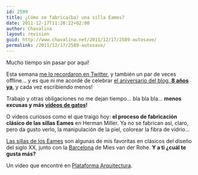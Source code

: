 ```yaml
---
id: 2599
title: ¿Cómo se fabrica(ba) una silla Eames?
date: 2011-12-17T11:28:22+02:00
author: Chavalina
layout: revision
guid: http://www.chavalina.net/2011/12/17/2589-autosave/
permalink: /2011/12/17/2589-autosave/
---
```

Mucho tiempo sin pasar por aquí!

Esta semana <a href="https://twitter.com/#!/alexD_v/status/146802278190415872" target="_blank">me lo recordaron en Twitter</a>, y también un par de veces offline&#8230; y es que ni me acordé de celebrar [el aniversario del blog, **8 años ya**](http://www.chavalina.net/2003/11/22/post-1/), y cada vez escribiendo menos!

Trabajo y otras obligaciones no me dejan tiempo&#8230; bla bla bla&#8230; **menos excusas y más [vídeos de gatos](http://procatinator.com/)!**

O vídeos curiosos como el que traigo hoy: **el proceso de fabricación clásico de las sillas Eames** en Herman Miller. Ya no se fabrican así, claro, pero da gusto verlo, la manipulación de la piel, colorear la fibra de vidrio&#8230;

[Las sillas de los Eames](http://www.vitra.com/es-es/home/designers/charles-and-ray-eames/products/) son algunas de mis favoritas en clásicos del diseño del siglo XX, junto con la [Barcelona](http://www.knoll.com/products/product.jsp?prod_id=577) de Mies van der Rohe. **Y a ti ¿cuál te gusta más?**



Un vídeo que encontré en [Plataforma Arquitectura](http://www.plataformaarquitectura.cl/2008/12/03/%C2%BFcomo-se-fabrica-una-silla-eames/).